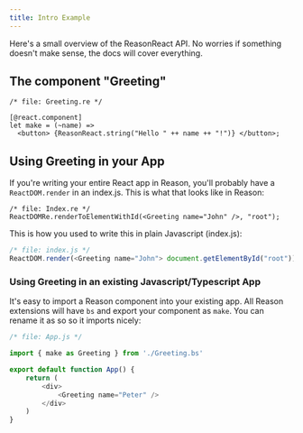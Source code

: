 ```yaml
---
title: Intro Example
---
```


Here's a small overview of the ReasonReact API. No worries if something doesn't make sense, the docs will cover everything.

## The component "Greeting"

```reason
/* file: Greeting.re */

[@react.component]
let make = (~name) =>
  <button> {ReasonReact.string("Hello " ++ name ++ "!")} </button>;
```

## Using Greeting in your App

If you're writing your entire React app in Reason, you'll probably have a `ReactDOM.render` in an index.js. This is what that looks like in Reason:

```reason
/* file: Index.re */
ReactDOMRe.renderToElementWithId(<Greeting name="John" />, "root");
```

This is how you used to write this in plain Javascript (index.js):
```js
/* file: index.js */
ReactDOM.render(<Greeting name="John"> document.getElementById("root"));
```

### Using Greeting in an existing Javascript/Typescript App

It's easy to import a Reason component into your existing app. All Reason extensions will have `bs` and export your component as `make`. You can rename it as so so it imports nicely:

```js
/* file: App.js */

import { make as Greeting } from './Greeting.bs'

export default function App() {
    return (
        <div>
            <Greeting name="Peter" />
        </div>
    )
}
```

